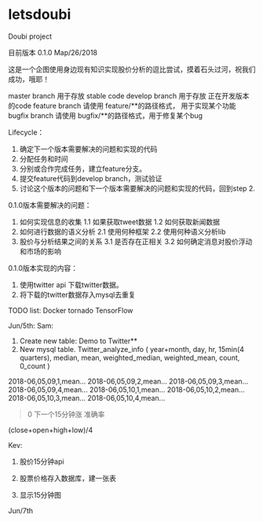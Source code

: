 # letsdoubi
Doubi project

目前版本 0.1.0
Map/26/2018

这是一个企图使用身边现有知识实现股价分析的逗比尝试，摸着石头过河，祝我们成功，哦耶！

master branch 用于存放 stable code
develop branch 用于存放 正在开发版本的code
feature branch 请使用 feature/**的路径格式， 用于实现某个功能
bugfix branch 请使用 bugfix/**的路径格式，用于修复某个bug

Lifecycle：
1. 确定下一个版本需要解决的问题和实现的代码
2. 分配任务和时间
3. 分别或合作完成任务，建立feature分支。
4. 提交feature代码到develop branch，测试验证
5. 讨论这个版本的问题和下一个版本需要解决的问题和实现的代码，回到step 2.

0.1.0版本需要解决的问题：
1. 如何实现信息的收集
	1.1 如果获取tweet数据
	1.2 如何获取新闻数据
2. 如何进行数据的语义分析
	2.1 使用何种框架
	2.2 使用何种语义分析lib
3. 股价与分析结果之间的关系
	3.1 是否存在正相关
	3.2 如何确定消息对股价浮动和市场的影响


0.1.0版本实现的内容：
1. 使用twitter api 下载twitter数据。
2. 将下载的twitter数据存入mysql去重复

TODO list:
Docker
tornado
TensorFlow




Jun/5th:
Sam:
1. Create new table: Demo to Twitter**
2. New mysql table. Twitter_analyze_info 
(
year+month,
day,
hr,
15min(4 quarters),
median,
mean,
weighted_median,
weighted_mean,
count,
0_count
)

2018-06,05,09,1,mean...
2018-06,05,09,2,mean...
2018-06,05,09,3,mean...
2018-06,05,09,4,mean...
2018-06,05,10,1,mean...
2018-06,05,10,2,mean...
2018-06,05,10,3,mean...
2018-06,05,10,4,mean...

>0 下一个15分钟涨 准确率

(close+open+high+low)/4




Kev:
1. 股价15分钟api

2. 股票价格存入数据库，建一张表

3. 显示15分钟图

Jun/7th